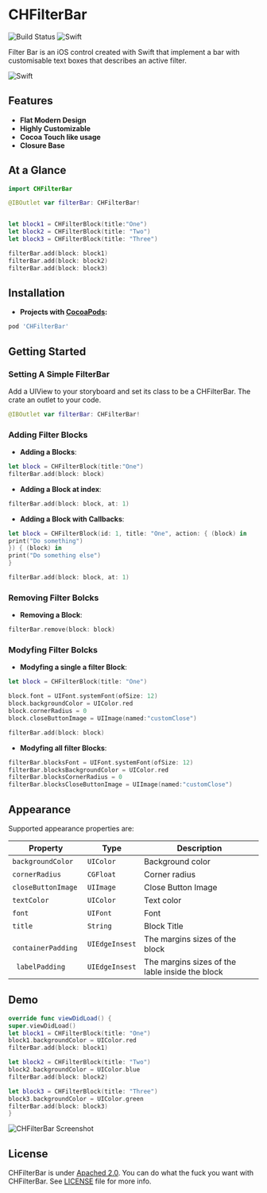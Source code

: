CHFilterBar
=======

![Build Status](https://travis-ci.org/devxoul/Toaster.svg?branch=master)
![Swift](https://img.shields.io/badge/Swift-4.0-orange.svg)


Filter Bar is an iOS control created with Swift that implement a bar with customisable text boxes that describes an active filter.



![Swift](https://media.giphy.com/media/l2QDX77WaMurIIcOQ/giphy.gif)


Features
--------

- **Flat Modern Design**
- **Highly Customizable**
- **Cocoa Touch like usage**
- **Closure Base**



At a Glance
-----------

```swift
import CHFilterBar

@IBOutlet var filterBar: CHFilterBar!


let block1 = CHFilterBlock(title:"One")
let block2 = CHFilterBlock(title: "Two")
let block3 = CHFilterBlock(title: "Three")

filterBar.add(block: block1)
filterBar.add(block: block2)
filterBar.add(block: block3)

```


Installation
------------

- **Projects with [CocoaPods](https://cocoapods.org):**

```ruby
pod 'CHFilterBar'
```



Getting Started
---------------

### Setting A Simple FilterBar

Add a UIView to your storyboard and set its class to be a CHFilterBar. The crate an outlet to your code.

```swift
@IBOutlet var filterBar: CHFilterBar!
```

### Adding Filter Blocks

- **Adding a Blocks**:

```swift
let block = CHFilterBlock(title:"One")
filterBar.add(block: block)
```

- **Adding a Block at index**:

```swift
filterBar.add(block: block, at: 1)

```

- **Adding a Block with Callbacks**:

```swift
let block = CHFilterBlock(id: 1, title: "One", action: { (block) in
print("Do something")
}) { (block) in
print("Do something else")
}

filterBar.add(block: block, at: 1)
```

### Removing Filter Bolcks

- **Removing a Block**:
```swift
filterBar.remove(block: block)
```

### Modyfing Filter Bolcks

- **Modyfing a single a filter Block**:
 ```swift
let block = CHFilterBlock(title: "One")

block.font = UIFont.systemFont(ofSize: 12)
block.backgroundColor = UIColor.red
block.cornerRadius = 0
block.closeButtonImage = UIImage(named:"customClose")

filterBar.add(block: block)

```

- **Modyfing all filter Blocks**:
```swift
filterBar.blocksFont = UIFont.systemFont(ofSize: 12)
filterBar.blocksBackgroundColor = UIColor.red
filterBar.blocksCornerRadius = 0
filterBar.blocksCloseButtonImage = UIImage(named:"customClose")
```



Appearance
---------------

Supported appearance properties are:

| Property | Type | Description |
|---|---|---|
| `backgroundColor` | `UIColor` | Background color |
| `cornerRadius` | `CGFloat` | Corner radius |
| `closeButtonImage` | `UIImage` | Close Button Image |
| `textColor` | `UIColor` | Text color |
| `font` | `UIFont` | Font |
| `title` | `String` | Block Title |
|` containerPadding` | `UIEdgeInsest` | The margins sizes of the block |
|` labelPadding` | `UIEdgeInsest` | The margins sizes of the lable inside the block |


Demo
-----------
```swift
override func viewDidLoad() {
super.viewDidLoad()
let block1 = CHFilterBlock(title: "One")
block1.backgroundColor = UIColor.red
filterBar.add(block: block1)

let block2 = CHFilterBlock(title: "Two")
block2.backgroundColor = UIColor.blue
filterBar.add(block: block2)

let block3 = CHFilterBlock(title: "Three")
block3.backgroundColor = UIColor.green
filterBar.add(block: block3)
}

```

![CHFilterBar Screenshot](https://preview.ibb.co/gsWZA6/Screen_Shot_2017_11_21_at_6_39_01_PM.png)


License
-------

CHFilterBar is under [Apached 2.0](https://www.apache.org/licenses/LICENSE-2.0). You can do what the fuck you want with CHFilterBar. See [LICENSE](LICENSE) file for more info.
